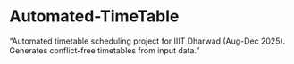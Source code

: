 # Automated-TimeTable
“Automated timetable scheduling project for IIIT Dharwad (Aug-Dec 2025). Generates conflict-free timetables from input data.”

